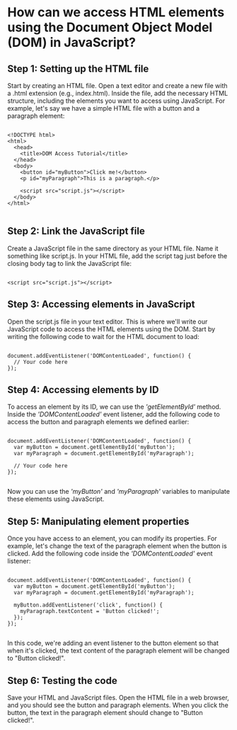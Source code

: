 # How can we access HTML elements using the Document Object Model (DOM) in JavaScript?

## Step 1: Setting up the HTML file
Start by creating an HTML file. Open a text editor and create a new file with a .html extension (e.g., index.html). Inside the file, add the necessary HTML structure, including the elements you want to access using JavaScript. For example, let's say we have a simple HTML file with a button and a paragraph element:

```

<!DOCTYPE html>
<html>
  <head>
    <title>DOM Access Tutorial</title>
  </head>
  <body>
    <button id="myButton">Click me!</button>
    <p id="myParagraph">This is a paragraph.</p>

    <script src="script.js"></script>
  </body>
</html>


```

## Step 2: Link the JavaScript file
Create a JavaScript file in the same directory as your HTML file. Name it something like script.js. In your HTML file, add the script tag just before the closing body tag to link the JavaScript file:

```

<script src="script.js"></script>

```

## Step 3: Accessing elements in JavaScript
Open the script.js file in your text editor. This is where we'll write our JavaScript code to access the HTML elements using the DOM. Start by writing the following code to wait for the HTML document to load:

```

document.addEventListener('DOMContentLoaded', function() {
  // Your code here
});

```

## Step 4: Accessing elements by ID
To access an element by its ID, we can use the *'getElementById'* method. Inside the *'DOMContentLoaded'* event listener, add the following code to access the button and paragraph elements we defined earlier:

```

document.addEventListener('DOMContentLoaded', function() {
  var myButton = document.getElementById('myButton');
  var myParagraph = document.getElementById('myParagraph');
  
  // Your code here
});


```

Now you can use the *'myButton'* and *'myParagraph'* variables to manipulate these elements using JavaScript.

## Step 5: Manipulating element properties
Once you have access to an element, you can modify its properties. For example, let's change the text of the paragraph element when the button is clicked. Add the following code inside the *'DOMContentLoaded'* event listener:

```

document.addEventListener('DOMContentLoaded', function() {
  var myButton = document.getElementById('myButton');
  var myParagraph = document.getElementById('myParagraph');

  myButton.addEventListener('click', function() {
    myParagraph.textContent = 'Button clicked!';
  });
});


```

In this code, we're adding an event listener to the button element so that when it's clicked, the text content of the paragraph element will be changed to "Button clicked!".

## Step 6: Testing the code
Save your HTML and JavaScript files. Open the HTML file in a web browser, and you should see the button and paragraph elements. When you click the button, the text in the paragraph element should change to "Button clicked!".
